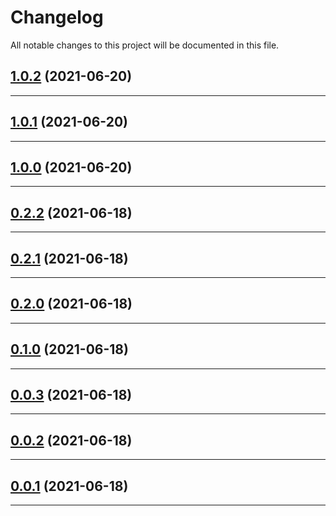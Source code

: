 <!--- BEGIN HEADER -->
# Changelog

All notable changes to this project will be documented in this file.
<!--- END HEADER -->

## [1.0.2](https://github.com/mawuva/geo-target-ip/compare/v1.0.1...v1.0.2) (2021-06-20)


---

## [1.0.1](https://github.com/mawuva/geo-target-ip/compare/v1.0.0...v1.0.1) (2021-06-20)


---

## [1.0.0](https://github.com/mawuva/geo-target-ip/compare/v0.2.2...v1.0.0) (2021-06-20)


---

## [0.2.2](https://github.com/mawuva/geo-target-ip/compare/v0.2.1...v0.2.2) (2021-06-18)


---

## [0.2.1](https://github.com/mawuva/geo-target-ip/compare/v0.2.0...v0.2.1) (2021-06-18)


---

## [0.2.0](https://github.com/mawuva/geo-target-ip/compare/v0.1.0...v0.2.0) (2021-06-18)


---

## [0.1.0](https://github.com/mawuva/geo-target-ip/compare/v0.0.3...v0.1.0) (2021-06-18)


---

## [0.0.3](https://github.com/mawuva/geo-target-ip/compare/v0.0.2...v0.0.3) (2021-06-18)


---

## [0.0.2](https://github.com/mawuva/geo-target-ip/compare/v0.0.1...v0.0.2) (2021-06-18)


---

## [0.0.1](https://github.com/mawuva/geo-target-ip/compare/f5cc6c79bc6e36044b5464e907697ed080aafef3...v0.0.1) (2021-06-18)


---

